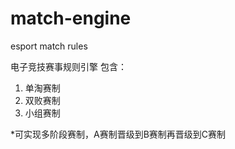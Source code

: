 # match-engine
esport match rules

电子竞技赛事规则引擎
包含：
1. 单淘赛制
2. 双败赛制
3. 小组赛制

*可实现多阶段赛制，A赛制晋级到B赛制再晋级到C赛制
